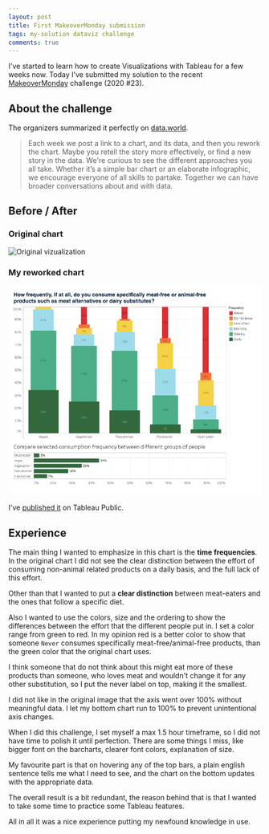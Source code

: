 ```yaml
---
layout: post
title: First MakeoverMonday submission
tags: my-solution dataviz challenge
comments: true
---
```


I've started to learn how to create Visualizations with Tableau for a few weeks now. Today I've submitted my solution to the recent [MakeoverMonday](https://www.makeovermonday.co.uk/data/) challenge (2020 #23).

## About the challenge

The organizers summarized it perfectly on [data.world](https://data.world/makeovermonday).

>Each week we post a link to a chart, and its data, and then you rework the chart. Maybe you retell the story more effectively, or find a new story in the data. We're curious to see the different approaches you all take. Whether it’s a simple bar chart or an elaborate infographic, we encourage everyone of all skills to partake. Together we can have broader conversations about and with data.

## Before / After

### Original chart

![Original vizualization](https://learningtableaublog.files.wordpress.com/2020/06/screenshot-2020-06-06-at-09.41.30.png)

### My reworked chart

![Png version of my vizualization](/assets/post/2020-06-08-first-makeovermonday.png)

I've [published it](https://public.tableau.com/profile/budavariam#!/vizhome/MMW23_v3/ResultTooltip) on Tableau Public.

## Experience

The main thing I wanted to emphasize in this chart is the **time frequencies**. In the original chart I did not see the clear distinction between the effort of consuming non-animal related products on a daily basis, and the full lack of this effort.

Other than that I wanted to put a **clear distinction** between meat-eaters and the ones that follow a specific diet.

Also I wanted to use the colors, size and the ordering to show the differences between the effort that the different people put in.
I set a color range from green to red. In my opinion red is a better color to show that someone `Never` consumes specifically meat-free/animal-free products, than the green color that the original chart uses.

I think someone that do not think about this might eat more of these products than someone, who loves meat and wouldn't change it for any other substitution, so I put the never label on top, making it the smallest.

I did not like in the original image that the axis went over 100% without meaningful data.
I let my bottom chart run to 100% to prevent unintentional axis changes.

When I did this challenge, I set myself a max 1.5 hour timeframe, so I did not have time to polish it until perfection.
There are some things I miss, like bigger font on the barcharts, clearer font colors, explanation of size.

My favourite part is that on hovering any of the top bars, a plain english sentence tells me what I need to see,
and the chart on the bottom updates with the appropriate data.

The overall result is a bit redundant, the reason behind that is that I wanted to take some time to practice some Tableau features.

All in all it was a nice experience putting my newfound knowledge in use.
